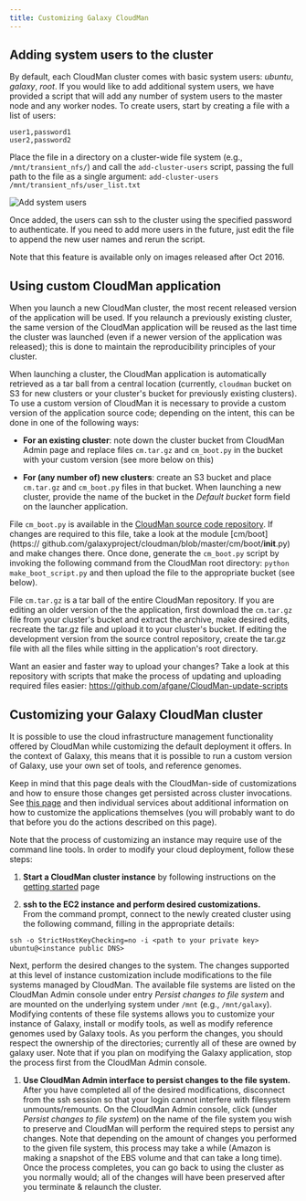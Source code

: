 ```yaml
---
title: Customizing Galaxy CloudMan
---
```

<slot name="/cloudman/linkbox-horizontal" />

## Adding system users to the cluster

By default, each CloudMan cluster comes with basic system users: *ubuntu*,
*galaxy*, *root*. If you would like to add additional system users, we have
provided a script that will add any number of system users to the master node
and any worker nodes. To create users, start by creating a file with a list of
users:

```
user1,password1
user2,password2
```

Place the file in a directory on a cluster-wide file system (e.g.,
`/mnt/transient_nfs/`) and call the `add-cluster-users` script, passing the
full path to the file as a single argument: `add-cluster-users
/mnt/transient_nfs/user_list.txt`

<div class='center'>

![Add system users](/images/screenshots/add-system-users.png)

</div>

Once added, the users can ssh to the cluster using the specified password to
authenticate. If you need to add more users in the future, just edit the file
to append the new user names and rerun the script.

Note that this feature is available only on images released after Oct 2016.

## Using custom CloudMan application

When you launch a new CloudMan cluster, the most recent released version of the
application will be used. If you relaunch a previously existing cluster, the
same version of the CloudMan application will be reused as the last time the
cluster was launched (even if a newer version of the application was released);
this is done to maintain the reproducibility principles of your cluster.

When launching a cluster, the CloudMan application is automatically retrieved
as a tar ball from a central location (currently, `cloudman` bucket on S3 for
new clusters or your cluster's bucket for previously existing clusters). To use
a custom version of CloudMan it is necessary to provide a custom version of the
application source code; depending on the intent, this can be done in one of
the following ways:

* **For an existing cluster**: note down the cluster bucket from CloudMan Admin
page and replace files `cm.tar.gz` and `cm_boot.py` in the bucket with your
custom version (see more below on this)

* **For (any number of) new clusters**: create an S3 bucket and place
`cm.tar.gz` and `cm_boot.py` files in that bucket. When launching a new
cluster, provide the name of the bucket in the *Default bucket* form field on
the launcher application.

File `cm_boot.py` is available in the [CloudMan source code repository](https://github.com/galaxyproject/cloudman/blob/master/cm_boot.py).
If changes are required to this file, take a look at the module
[cm/boot](https:// github.com/galaxyproject/cloudman/blob/master/cm/boot/__init__.py)
and make changes there. Once done, generate the `cm_boot.py` script by invoking
the following command from the CloudMan root directory: `python
make_boot_script.py` and then upload the file to the appropriate bucket (see
below).

File `cm.tar.gz` is a tar ball of the entire CloudMan repository. If you are
editing an older version of the the application, first download the `cm.tar.gz`
file from your cluster's bucket and extract the archive, make desired edits,
recreate the tar.gz file and upload it to your cluster's bucket. If editing the
development version from the source control repository, create the tar.gz file
with all the files while sitting in the application's root directory.

Want an easier and faster way to upload your changes? Take a look at this
repository with scripts that make the process of updating and uploading
required files easier: https://github.com/afgane/CloudMan-update-scripts

## Customizing your Galaxy CloudMan cluster

It is possible to use the cloud infrastructure management functionality offered
by CloudMan while customizing the default deployment it offers. In the context
of Galaxy, this means that it is possible to run a custom version of Galaxy,
use your own set of tools, and reference genomes.

Keep in mind that this page deals with the CloudMan-side of customizations and
how to ensure those changes get persisted across cluster invocations. See
[this page](/cloudman/services/) and then individual
services about additional information on how to customize the applications
themselves (you will probably want to do that before you do the actions
described on this page).

Note that the process of customizing an instance may require use of the command line tools. In order to modify your cloud deployment, follow these steps:

1. **Start a CloudMan cluster instance** by following instructions on the
[getting started](/cloudman/getting-started/) page

1. **ssh to the EC2 instance and perform desired customizations.**<br />
From the command prompt, connect to the newly created cluster using the
following command, filling in the appropriate details:

```
ssh -o StrictHostKeyChecking=no -i <path to your private key> ubuntu@<instance public DNS>
```

Next, perform the desired changes to the system. The changes supported at this
level of instance customization include modifications to the file systems
managed by CloudMan. The available file systems are listed on the CloudMan
Admin console under entry *Persist changes to file system* and are mounted on
the underlying system under `/mnt` (e.g., `/mnt/galaxy`). Modifying contents of
these file systems allows you to customize your instance of Galaxy, install or
modify tools, as well as modify reference genomes used by Galaxy tools. As you
perform the changes, you should respect the ownership of the directories;
currently all of these are owned by galaxy user. Note that if you plan on
modifying the Galaxy application, stop the process first from the CloudMan
Admin console.

1. **Use CloudMan Admin interface to persist changes to the file system.**<br />
After you have completed all of the desired modifications, disconnect from the
ssh session so that your login cannot interfere with filesystem
unmounts/remounts. On the CloudMan Admin console, click (under *Persist changes
to file system*) on the name of the file system you wish to preserve and
CloudMan will perform the required steps to persist any changes. Note that
depending on the amount of changes you performed to the given file system, this
process may take a while (Amazon is making a snapshot of the EBS volume and
that can take a long time). Once the process completes, you can go back to
using the cluster as you normally would; all of the changes will have been
preserved after you terminate & relaunch the cluster.
